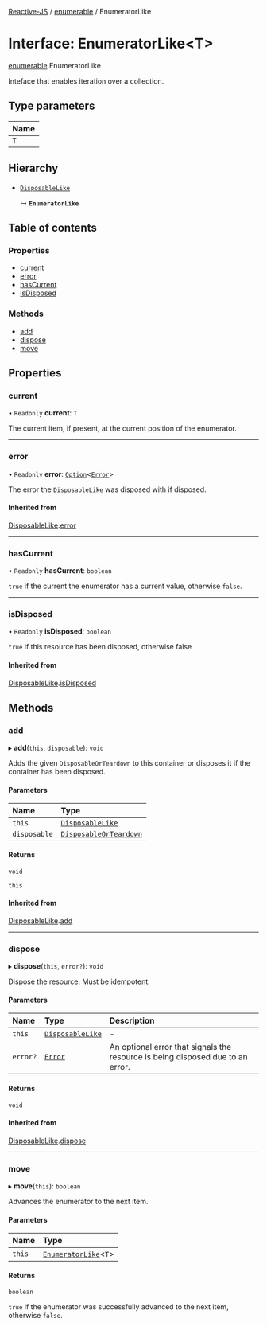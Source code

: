 [Reactive-JS](../README.md) / [enumerable](../modules/enumerable.md) / EnumeratorLike

# Interface: EnumeratorLike<T\>

[enumerable](../modules/enumerable.md).EnumeratorLike

Inteface that enables iteration over a collection.

## Type parameters

| Name |
| :------ |
| `T` |

## Hierarchy

- [`DisposableLike`](disposable.DisposableLike.md)

  ↳ **`EnumeratorLike`**

## Table of contents

### Properties

- [current](enumerable.EnumeratorLike.md#current)
- [error](enumerable.EnumeratorLike.md#error)
- [hasCurrent](enumerable.EnumeratorLike.md#hascurrent)
- [isDisposed](enumerable.EnumeratorLike.md#isdisposed)

### Methods

- [add](enumerable.EnumeratorLike.md#add)
- [dispose](enumerable.EnumeratorLike.md#dispose)
- [move](enumerable.EnumeratorLike.md#move)

## Properties

### current

• `Readonly` **current**: `T`

The current item, if present, at the current position of the enumerator.

___

### error

• `Readonly` **error**: [`Option`](../modules/option.md#option)<[`Error`](disposable.Error.md)\>

The error the `DisposableLike` was disposed with if disposed.

#### Inherited from

[DisposableLike](disposable.DisposableLike.md).[error](disposable.DisposableLike.md#error)

___

### hasCurrent

• `Readonly` **hasCurrent**: `boolean`

`true` if the current the enumerator has a current value, otherwise `false`.

___

### isDisposed

• `Readonly` **isDisposed**: `boolean`

`true` if this resource has been disposed, otherwise false

#### Inherited from

[DisposableLike](disposable.DisposableLike.md).[isDisposed](disposable.DisposableLike.md#isdisposed)

## Methods

### add

▸ **add**(`this`, `disposable`): `void`

Adds the given `DisposableOrTeardown` to this container or disposes it if the container has been disposed.

#### Parameters

| Name | Type |
| :------ | :------ |
| `this` | [`DisposableLike`](disposable.DisposableLike.md) |
| `disposable` | [`DisposableOrTeardown`](../modules/disposable.md#disposableorteardown) |

#### Returns

`void`

`this`

#### Inherited from

[DisposableLike](disposable.DisposableLike.md).[add](disposable.DisposableLike.md#add)

___

### dispose

▸ **dispose**(`this`, `error?`): `void`

Dispose the resource. Must be idempotent.

#### Parameters

| Name | Type | Description |
| :------ | :------ | :------ |
| `this` | [`DisposableLike`](disposable.DisposableLike.md) | - |
| `error?` | [`Error`](disposable.Error.md) | An optional error that signals the resource is being disposed due to an error. |

#### Returns

`void`

#### Inherited from

[DisposableLike](disposable.DisposableLike.md).[dispose](disposable.DisposableLike.md#dispose)

___

### move

▸ **move**(`this`): `boolean`

Advances the enumerator to the next item.

#### Parameters

| Name | Type |
| :------ | :------ |
| `this` | [`EnumeratorLike`](enumerable.EnumeratorLike.md)<`T`\> |

#### Returns

`boolean`

`true` if the enumerator was successfully advanced to the next item, otherwise `false`.
